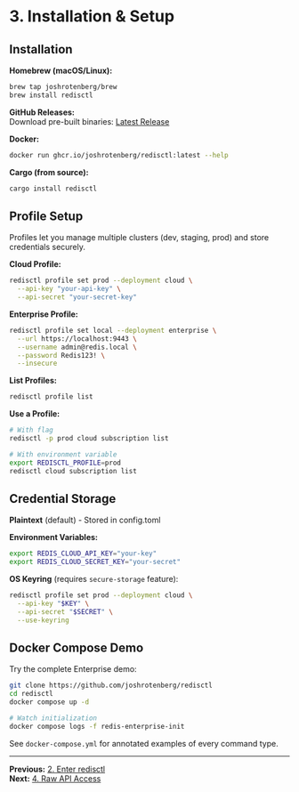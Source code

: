 # 3. Installation & Setup

## Installation

**Homebrew (macOS/Linux):**
```bash
brew tap joshrotenberg/brew
brew install redisctl
```

**GitHub Releases:**  
Download pre-built binaries: [Latest Release](https://github.com/joshrotenberg/redisctl/releases)

**Docker:**
```bash
docker run ghcr.io/joshrotenberg/redisctl:latest --help
```

**Cargo (from source):**
```bash
cargo install redisctl
```

## Profile Setup

Profiles let you manage multiple clusters (dev, staging, prod) and store credentials securely.

**Cloud Profile:**
```bash
redisctl profile set prod --deployment cloud \
  --api-key "your-api-key" \
  --api-secret "your-secret-key"
```

**Enterprise Profile:**
```bash
redisctl profile set local --deployment enterprise \
  --url https://localhost:9443 \
  --username admin@redis.local \
  --password Redis123! \
  --insecure
```

**List Profiles:**
```bash
redisctl profile list
```

**Use a Profile:**
```bash
# With flag
redisctl -p prod cloud subscription list

# With environment variable
export REDISCTL_PROFILE=prod
redisctl cloud subscription list
```

## Credential Storage

**Plaintext** (default) - Stored in config.toml

**Environment Variables:**
```bash
export REDIS_CLOUD_API_KEY="your-key"
export REDIS_CLOUD_SECRET_KEY="your-secret"
```

**OS Keyring** (requires `secure-storage` feature):
```bash
redisctl profile set prod --deployment cloud \
  --api-key "$KEY" \
  --api-secret "$SECRET" \
  --use-keyring
```

## Docker Compose Demo

Try the complete Enterprise demo:

```bash
git clone https://github.com/joshrotenberg/redisctl
cd redisctl
docker compose up -d

# Watch initialization
docker compose logs -f redis-enterprise-init
```

See `docker-compose.yml` for annotated examples of every command type.

---

**Previous:** [2. Enter redisctl](./02-solution.md)  
**Next:** [4. Raw API Access](./04-raw-api.md)
